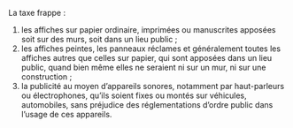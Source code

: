 La taxe frappe :
1) les affiches sur papier ordinaire, imprimées ou manuscrites apposées soit sur des
murs, soit dans un lieu public ;
2) les affiches peintes, les panneaux réclames et généralement toutes les affiches
autres que celles sur papier, qui sont apposées dans un lieu public, quand bien même elles ne seraient ni sur un mur, ni sur une construction ;
3) la  publicité  au  moyen  d’appareils  sonores,  notamment  par  haut-parleurs  ou
électrophones, qu’ils soient fixes ou montés sur véhicules, automobiles, sans préjudice des réglementations d’ordre public dans l’usage de ces appareils.